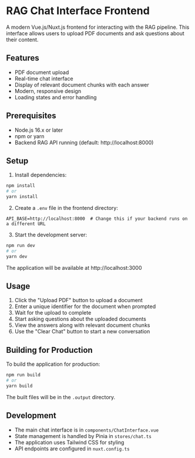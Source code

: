 # RAG Chat Interface Frontend

A modern Vue.js/Nuxt.js frontend for interacting with the RAG pipeline. This interface allows users to upload PDF documents and ask questions about their content.

## Features

- PDF document upload
- Real-time chat interface
- Display of relevant document chunks with each answer
- Modern, responsive design
- Loading states and error handling

## Prerequisites

- Node.js 16.x or later
- npm or yarn
- Backend RAG API running (default: http://localhost:8000)

## Setup

1. Install dependencies:
```bash
npm install
# or
yarn install
```

2. Create a `.env` file in the frontend directory:
```env
API_BASE=http://localhost:8000  # Change this if your backend runs on a different URL
```

3. Start the development server:
```bash
npm run dev
# or
yarn dev
```

The application will be available at http://localhost:3000

## Usage

1. Click the "Upload PDF" button to upload a document
2. Enter a unique identifier for the document when prompted
3. Wait for the upload to complete
4. Start asking questions about the uploaded documents
5. View the answers along with relevant document chunks
6. Use the "Clear Chat" button to start a new conversation

## Building for Production

To build the application for production:

```bash
npm run build
# or
yarn build
```

The built files will be in the `.output` directory.

## Development

- The main chat interface is in `components/ChatInterface.vue`
- State management is handled by Pinia in `stores/chat.ts`
- The application uses Tailwind CSS for styling
- API endpoints are configured in `nuxt.config.ts` 